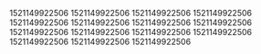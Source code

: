 1521149922506
1521149922506
1521149922506
1521149922506
1521149922506
1521149922506
1521149922506
1521149922506
1521149922506
1521149922506
1521149922506
1521149922506
1521149922506
1521149922506
1521149922506